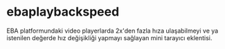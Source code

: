 # ebaplaybackspeed
EBA platformundaki video playerlarda 2x'den fazla hıza ulaşabilmeyi ve ya istenilen değerde hız değişikliği yapmayı sağlayan mini tarayıcı eklentisi.
